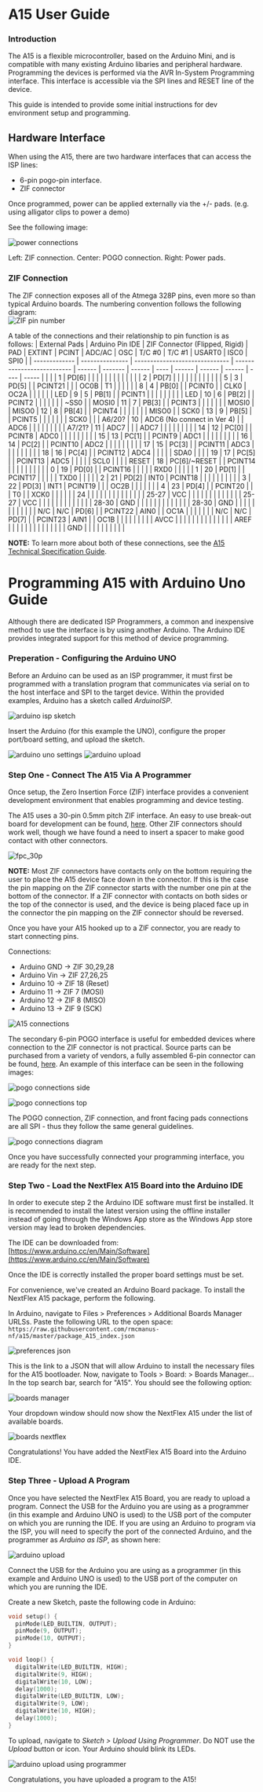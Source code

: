 # A15 User Guide

### Introduction

The A15 is a flexible microcontroller, based on the Arduino Mini, and is compatible with many existing Arduino libaries and peripheral hardware.  Programming the devices is performed via the AVR In-System Programming interface.  This interface is accessible via the SPI lines and RESET line of the device.

This guide is intended to provide some initial instructions for dev environment setup and programming.

## Hardware Interface

When using the A15, there are two hardware interfaces that can access the ISP lines:
 - 6-pin pogo-pin interface.
 - ZIF connector

Once programmed, power can be applied externally via the +/- pads. (e.g. using alligator clips to power a demo)

See the following image:

![power connections](./img/power_connections.png)

Left: ZIF connection. Center: POGO connection. Right: Power pads.

### ZIF Connection ###
The ZIF connection exposes all of the Atmega 328P pins, even more so than typical Arduino boards.  The numbering convention follows the following diagram:<br>
![ZIF pin number](./img/ZIF_number.png)

A table of the connections and their relationship to pin function is as follows:
| External Pads | Arduino Pin IDE | ZIF Connector (Flipped, Rigid) | PAD                        | EXTINT | PCINT   | ADC/AC | OSC  | T/C #0 | T/C #1 | USART0 | ISC0 | SPI0  |
| ------------- | --------------- | ------------------------------ | -------------------------- | ------ | ------- | ------ | ---- | ------ | ------ | ------ | ---- | ----- |
|               |                 | 1                              | PD\[6\]                    |        |         |        |      |        |        |        |      |       |
|               |                 | 2                              | PD\[7\]                    |        |         |        |      |        |        |        |      |       |
|               | 5               | 3                              | PD\[5\]                    |        | PCINT21 |        |      | OC0B   | T1     |        |      |       |
|               | 8               | 4                              | PB\[0\]                    |        | PCINT0  |        | CLK0 | OC2A   |        |        |      |       |
| LED           | 9               | 5                              | PB\[1\]                    |        | PCINT1  |        |      |        |        |        |      |       |
| LED           | 10              | 6                              | PB\[2\]                    |        | PCINT2  |        |      |        |        |        |      | ~SS0  |
| MOSI0         | 11              | 7                              | PB\[3\]                    |        | PCINT3  |        |      |        |        |        |      | MOSI0 |
| MISO0         | 12              | 8                              | PB\[4\]                    |        | PCINT4  |        |      |        |        |        |      | MISO0 |
| SCK0          | 13              | 9                              | PB\[5\]                    |        | PCINT5  |        |      |        |        |        |      | SCK0  |
|               | A6/20?          | 10                             | ADC6 (No connect in Ver 4) |        | ADC6    |        |      |        |        |        |      |
|               | A7/21?          | 11                             | ADC7                       |        |         | ADC7   |      |        |        |        |      |       |
|               | 14              | 12                             | PC\[0\]                    |        | PCINT8  | ADC0   |      |        |        |        |      |       |
|               | 15              | 13                             | PC\[1\]                    |        | PCINT9  | ADC1   |      |        |        |        |      |       |
|               | 16              | 14                             | PC\[2\]                    |        | PCINT10 | ADC2   |      |        |        |        |      |       |
|               | 17              | 15                             | PC\[3\]                    |        | PCINT11 | ADC3   |      |        |        |        |      |       |
|               | 18              | 16                             | PC\[4\]                    |        | PCINT12 | ADC4   |      |        |        |        | SDA0 |       |
|               | 19              | 17                             | PC\[5\]                    |        | PCINT13 | ADC5   |      |        |        |        | SCL0 |       |
|               | RESET           | 18                             | PC\[6\]/~RESET             |        | PCINT14 |        |      |        |        |        |      |       |
|               | 0               | 19                             | PD\[0\]                    |        | PCINT16 |        |      |        |        | RXD0   |      |       |
|               | 1               | 20                             | PD\[1\]                    |        | PCINT17 |        |      |        |        | TXD0   |      |       |
|               | 2               | 21                             | PD\[2\]                    | INT0   | PCINT18 |        |      |        |        |        |      |       |
|               | 3               | 22                             | PD\[3\]                    | INT1   | PCINT19 |        |      | OC2B   |        |        |      |       |
|               | 4               | 23                             | PD\[4\]                    |        | PCINT20 |        |      | T0     |        | XCK0   |      |       |
|               |                 | 24                             |                            |        |         |        |      |        |        |        |      |       |
|               |                 | 25-27                          | VCC                        |        |         |        |      |        |        |        |      |       |
|               |                 | 25-27                          | VCC                        |        |         |        |      |        |        |        |      |       |
|               |                 | 28-30                          | GND                        |        |         |        |      |        |        |        |      |       |
|               |                 | 28-30                          | GND                        |        |         |        |      |        |        |        |      |       |
|               | N/C             | N/C                            | PD\[6\]                    |        | PCINT22 | AIN0   |      | OC1A   |        |        |      |       |
|               | N/C             | N/C                            | PD\[7\]                    |        | PCINT23 | AIN1   |      | OC1B   |        |        |      |       |
|               |                 |                                | AVCC                       |        |         |        |      |        |        |        |      |       |
|               |                 |                                | AREF                       |        |         |        |      |        |        |        |      |       |
|               |                 |                                | GND                        |        |         |        |      |        |        |        |      |       |

__NOTE:__ To learn more about both of these connections, see the [A15 Technical Specification Guide](./A15v4-3%20Technical%20Specifications%20Release.pdf).

# Programming A15 with Arduino Uno Guide

Although there are dedicated ISP Programmers, a common and inexpensive method to use the interface is by using another Arduino.  The Arduino IDE provides integrated support for this method of device programming.

### Preperation - Configuring the Arduino UNO
Before an Arduino can be used as an ISP programmer, it must first be programmed with a translation program that communicates via serial on to the host interface and SPI to the target device.  Within the provided examples, Arduino has a sketch called *ArduinoISP*.

![arduino isp sketch](./img/arduino_isp_setup1.png)

Insert the Arduino (for this example the UNO), configure the proper port/board setting, and upload the sketch.

![arduino uno settings](./img/arduino_isp_setup2.png) ![arduino upload](./img/arduino_isp_setup3.png)

### Step One - Connect The A15 Via A Programmer

Once setup, the Zero Insertion Force (ZIF) interface provides a convenient development environment that enables programming and device testing.

The A15 uses a 30-pin 0.5mm pitch ZIF interface.  An easy to use break-out board for development can be found, [here](https://www.amazon.com/gp/product/B07RWNFKCR/).  Other ZIF connectors should work well, though we have found a need to insert a spacer to make good contact with other connectors.

![fpc_30p](./img/fpc_30p.jpg)

__NOTE:__ Most ZIF connectors have contacts only on the bottom requiring the user to place the A15 device face down in the connector.  If this is the case the pin mapping on the ZIF connector starts with the number one pin at the bottom of the connector. If a ZIF connector with contacts on both sides or the top of the connector is used, and the device is being placed face up in the connector the pin mapping on the ZIF connector should be reversed.

Once you have your A15 hooked up to a ZIF connector, you are ready to start connecting pins.

Connections:

* Arduino GND -> ZIF 30,29,28
* Arduino Vin -> ZIF 27,26,25
* Arduino 10 -> ZIF 18 (Reset)
* Arduino 11 -> ZIF 7 (MOSI)
* Arduino 12 -> ZIF 8 (MISO)
* Arduino 13 -> ZIF 9 (SCK)

![A15 connections](./img/a15_connections.PNG)

The secondary 6-pin POGO interface is useful for embedded devices where connection to the ZIF connector is not practical.  Source parts can be purchased from a variety of vendors, a fully assembled 6-pin connector can be found, [here](https://www.segger.com/products/debug-probes/j-link/accessories/adapters/6-pin-needle-adapter/).  An example of this interface can be seen in the following images:

![pogo connections side](./img/pogoconnection_side.jpg)

![pogo connections top](./img/pogoconnection_top.jpg)

The POGO connection, ZIF connection, and front facing pads connections are all SPI - thus they follow the same general guidelines.

![pogo connections diagram](./img/pogoconnection_diagram.PNG)

Once you have successfully connected your programming interface, you are ready for the next step.

### Step Two - Load the NextFlex A15 Board into the Arduino IDE

In order to execute step 2 the Arduino IDE software must first be installed.  It is recommended to install the latest version using the offline installer instead of going through the Windows App store as the Windows App store version may lead to broken dependencies.

The IDE can be downloaded from:
[https://www.arduino.cc/en/Main/Software](https://www.arduino.cc/en/Main/Software)

Once the IDE is correctly installed the proper board settings must be set.

For convenience, we've created an Arduino Board package.  To install the NextFlex A15 package, perform the following.

In Arduino, navigate to Files > Preferences > Additional Boards Manager URLSs.
Paste the following URL to the open space: ```https://raw.githubusercontent.com/rmcmanus-nf/a15/master/package_A15_index.json```

![preferences json](./img/preferences_json.PNG)

This is the link to a JSON that will allow Arduino to install the necessary files for the A15 bootloader.
Now, navigate to Tools > Board: > Boards Manager... In the top search bar, search for "A15". You should see the following option:

![boards manager](./img/boards_manager.PNG)

Your dropdown window should now show the NextFlex A15 under the list of available boards.

![boards nextflex](./img/boards_nextflex.PNG)

Congratulations! You have added the NextFlex A15 Board into the Arduino IDE.

### Step Three - Upload A Program

Once you have selected the NextFlex A15 Board, you are ready to upload a program. Connect the USB for the Arduino you are using as a programmer (in this example and Arduino UNO is used) to the USB port of the computer on which you are running the IDE.  If you are using an Arduino to program via the ISP, you will need to specify the port of the connected Arduino, and the programmer as *Arduino as ISP*, as shown here:

![arduino upload](./img/arduino_isp_setup4.png)

Connect the USB for the Arduino you are using as a programmer (in this example and Arduino UNO is used) to the USB port of the computer on which you are running the IDE.  

Create a new Sketch, paste the following code in Arduino:

```cpp
void setup() {
  pinMode(LED_BUILTIN, OUTPUT);
  pinMode(9, OUTPUT);
  pinMode(10, OUTPUT);
}

void loop() {
  digitalWrite(LED_BUILTIN, HIGH);  
  digitalWrite(9, HIGH);
  digitalWrite(10, LOW);
  delay(1000);                    
  digitalWrite(LED_BUILTIN, LOW);  
  digitalWrite(9, LOW);
  digitalWrite(10, HIGH);  
  delay(1000);                
}
```

To upload, navigate to *Sketch > Upload Using Programmer*.  Do NOT use the *Upload* button or icon.
Your Arduino should blink its LEDs. 

![arduino upload using programmer](./img/upload_using_programmer.png)

Congratulations, you have uploaded a program to the A15!
